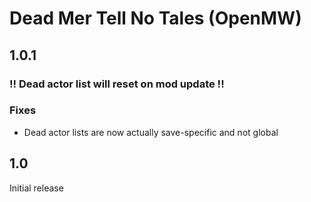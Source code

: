 # Dead Mer Tell No Tales (OpenMW)

## 1.0.1

### !! Dead actor list will reset on mod update !!

### Fixes

- Dead actor lists are now actually save-specific and not global

## 1.0

Initial release